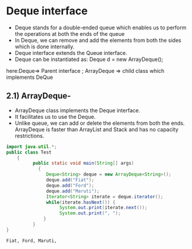 
# Deque interface

- Deque stands for a double-ended queue which enables us to perform the operations at both the ends of the queue
- In Deque, we can remove and add the elements from both the sides which is done internally. 
- Deque interface extends the Queue interface. 
- Deque can be instantiated as: Deque<data-type> d = new ArrayDeque<data-type>();

here:Deque=> Parent interface ; ArrayDeque => child class which implements DeQue

## 2.1) ArrayDeque-

- ArrayDeque class implements the Deque interface. 
- It facilitates us to use the Deque. 
- Unlike queue, we can add or delete the elements from both the ends. ArrayDeque is faster than ArrayList and Stack and has no capacity restrictions.

```java
import java.util.*;  
public class Test
    {  
          public static void main(String[] args)
            {  
               Deque<String> deque = new ArrayDeque<String>();  
               deque.add("Fiat");  
               deque.add("Ford");  
               deque.add("Maruti");  
               Iterator<String> iterate = deque.iterator();
               while(iterate.hasNext()) {
                    System.out.print(iterate.next());
                    System.out.print(", ");
              }      
          }  
}  
```

```
Fiat, Ford, Maruti, 
```
